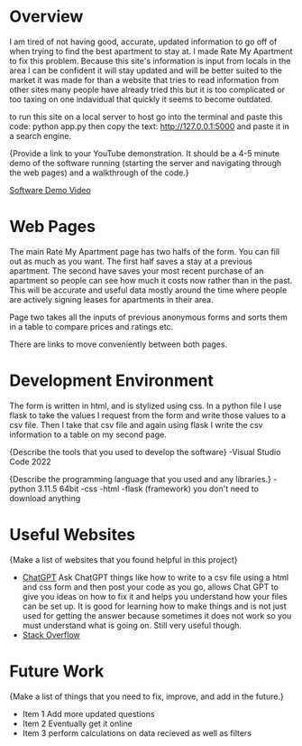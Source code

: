 # Overview

I am tired of not having good, accurate, updated information to go off of when trying to find the best apartment to stay at. I made Rate My Apartment to fix this problem.
Because this site's information is input from locals in the area I can be confident it will stay updated and will be better suited to the market it was made for than a website that tries to read information from other sites many people have already tried this but it is too complicated or too taxing on one indavidual that quickly it seems to become outdated.

to run this site on a local server to host go into the terminal and paste this code:
python app.py
then copy the text:
http://127.0.0.1:5000
and paste it in a search engine.


{Provide a link to your YouTube demonstration.  It should be a 4-5 minute demo of the software running (starting the server and navigating through the web pages) and a walkthrough of the code.}

[Software Demo Video](https://youtu.be/0RmBHJBX5QI)

# Web Pages
The main Rate My Apartment page has two halfs of the form. You can fill out as much as you want. The first half saves a stay at a previous apartment. The second have saves your most recent purchase of an apartment so people can see how much it costs now rather than in the past. This will be accurate and useful data mostly around the time where people are actively signing leases for apartments in their area.

Page two takes all the inputs of previous anonymous forms and sorts them in a table to compare prices and ratings etc.

There are links to move conveniently between both pages.

# Development Environment
The form is written in html, and is stylized using css.
In a python file I use flask to take the values I request from the form and write those values to a csv file. Then I take that csv file and again using flask I write the csv information to a table on my second page.

{Describe the tools that you used to develop the software}
-Visual Studio Code 2022

{Describe the programming language that you used and any libraries.}
-python 3.11.5 64bit 
-css
-html
-flask (framework) you don't need to download anything
# Useful Websites

{Make a list of websites that you found helpful in this project}
* [ChatGPT](https://chat.openai.com/c/e9ebf047-a510-470d-833b-5193997e7f15)
    Ask ChatGPT things like how to write to a csv file using a html and css form and then post your code as you go, allows Chat GPT to give you ideas on how to fix it and helps you understand how your files can be set up. It is good for learning how to make things and is not just used for getting the answer because sometimes it does not work so you must understand what is going on. Still very useful though.
* [Stack Overflow](https://stackoverflow.com/)

# Future Work

{Make a list of things that you need to fix, improve, and add in the future.}
* Item 1 Add more updated questions
* Item 2 Eventually get it online
* Item 3 perform calculations on data recieved as well as filters